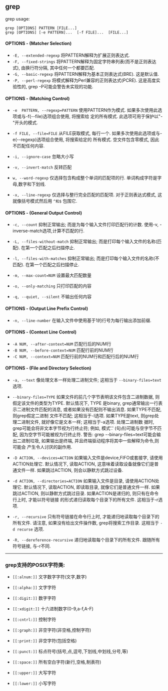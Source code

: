 ## grep

grep usage:
```
grep [OPTIONS] PATTERN [FILE...]
grep [OPTIONS] [-e PATTERN]...  [-f FILE]...  [FILE...]
```

#### OPTIONS - (Matcher Selection)

- `-E, --extended-regexp` 将PATTERN解释为扩展正则表达式.
- `-F, --fixed-strings` 将PATTERN解释为固定字符串列表(而不是正则表达式), 由换行符分隔, 其中任何一个都要匹配.
- `-G, --basic-regexp` 将PATTERN解释为基本正则表达式(BRE). 这是默认值.
- `-P, --perl-regexp` 将模式解释为Perl兼容的正则表达式(PCRE). 这是高度实验性的, grep -P可能会警告未实现的功能.

#### OPTIONS - (Matching Control)

- `-e  PATTERN, --regexp=PATTERN` 使用PATTERN作为模式. 如果多次使用此选项或与-f(--file)选项组合使用, 将搜索给
定的所有模式. 此选项可用于保护以"-"开头的模式.

- `-f FILE, --file=FILE` 从FILE获取模式, 每行一个. 如果多次使用此选项或与-e(--regexp)选项组合使用, 将搜索给定的
所有模式. 空文件包含零模式, 因此不匹配任何内容.

- `-i, --ignore-case` 忽略大小写
- `-v, --invert-match` 反转匹配
- `w, --word-regexp` 仅选择包含构成整个单词的匹配项的行. 单词构成字符是字母,数字和下划线.
- `-x, --line-regexp` 仅选择与整行完全匹配的匹配项. 对于正则表达式模式, 这就像括号模式然后用 `^和$` 包围它.


#### OPTIONS - (General Output Control)

- `-c, --count` 抑制正常输出; 而是为每个输入文件打印匹配行的计数. 使用-v, -inverse-match选项,计算不匹配的行.

- `-L, --files-without-match`  抑制正常输出; 而是打印每个输入文件的名称(匹配). 在第一个匹配之后扫描停止.
- `-l, --files-with-matches` 抑制正常输出; 而是打印每个输入文件的名称(不匹配). 在第一个匹配之后扫描停止.

- `-m, --max-count=NUM` 设置最大匹配数量

- `-o, --only-matching` 只打印匹配的内容

- `-q, --quiet, --silent` 不输出任何内容


#### OPTIONS - (Output Line Prefix Control)

- `-n, --line-number` 在输入文件中使用基于1的行号为每行输出添加前缀.

#### OPTIONS - (Context Line Control)

- `-A NUM, --after-context=NUM`  匹配行后的NUM行
- `-B NUM, --before-context=NUM` 匹配行前的NUM行
- `-C NUM, --context=NUM`        匹配行前的NUM行和匹配行后的NUM行


#### OPTIONS - (File and Directory Selection)

- `-a, --text` 像处理文本一样处理二进制文件; 这相当于 `--binary-files=text` 选项.

- `--binary-files=TYPE` 如果文件的前几个字节表明该文件包含二进制数据, 则假定该文件的类型为TYPE. 默认情况下, TYPE
是binary,  grep通常输出一行表示二进制文件匹配的消息, 或者如果没有匹配则不输出消息. 如果TYPE不匹配, 则grep假定二进制
文件不匹配; 这相当于-I选项. 如果TYPE是text, 则grep处理二进制文件, 就好像它是文本一样; 这相当于-a选项. 处理二进制数
据时, grep可能会将非文本字节视为行终止符; 例如, 模式'.' (句点)可能与空字节不匹配, 因为空字节可能被视为行终止符.
警告: grep --binary-files=text可能会输出二进制垃圾, 如果输出是终端, 并且终端驱动程序将其中一些解释为命令,则可能会
产生令人讨厌的副作用.

- `-D ACTION, --devices=ACTION` 如果输入文件是device,FIFO或套接字, 请使用ACTION处理它. 默认情况下, 读取ACTION,
这意味着读取设备就像它们是普通文件一样. 如果跳过ACTION, 则会以静默方式跳过设备.

- `-d ACTION, --directories=ACTION` 如果输入文件是目录, 请使用ACTION处理它. 默认情况下, 读取ACTION, 即读取目录,
就像它们是普通文件一样. 如果跳过ACTION, 则以静默方式跳过目录. 如果ACTION是递归的, 则只有在命令行上时, 才能以符号链接
的形式递归读取每个目录下的所有文件. 这相当于-r选项.


- `-r, --recursive` 只有符号链接在命令行上时, 才能递归地读取每个目录下的所有文件. 请注意, 如果没有给出文件操作数,
grep将搜索工作目录. 这相当于 `-d recurse` 选项.

- `-R, --dereference-recursive`  递归地读取每个目录下的所有文件. 跟随所有符号链接, 与-r不同.

---

### grep支持的POSIX字符类:

- `[[:alnum:]]` 文字数字字符(文字,数字)
- `[[:alpha:]]` 文字字符
- `[[:digit:]]` 数字字符
- `[[:xdigit:]]` 十六进制数字(0-9,a-f,A-F)

- `[[:cntrl:]]` 控制字符
- `[[:graph:]]` 非空字符(非空格,控制字符)
- `[[:print:]]` 非空字符(包括空格)
- `[[:punct:]]` 标点符号(括号,点,逗号,下划线,中划线,分号,等)
- `[[:space:]]` 所有空白字符(新行,空格,制表符)

- `[[:upper:]]` 大写字符
- `[[:lower:]]` 小写字符

